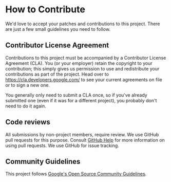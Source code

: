 # How to Contribute

We'd love to accept your patches and contributions to this project. There are
just a few small guidelines you need to follow.

## Contributor License Agreement

Contributions to this project must be accompanied by a Contributor License
Agreement (CLA). You (or your employer) retain the copyright to your
contribution; this simply gives us permission to use and redistribute your
contributions as part of the project. Head over to
<https://cla.developers.google.com/> to see your current agreements on file or
to sign a new one.

You generally only need to submit a CLA once, so if you've already submitted one
(even if it was for a different project), you probably don't need to do it
again.

## Code reviews

All submissions by non-project members, require review. We use GitHub pull
requests for this purpose. Consult
[GitHub Help](https://help.github.com/articles/about-pull-requests/) for more
information on using pull requests. We use GitHub for issue tracking.

## Community Guidelines

This project follows
[Google's Open Source Community Guidelines](https://opensource.google/conduct/).
